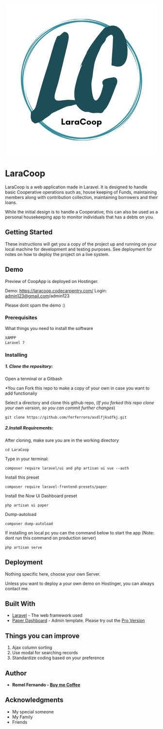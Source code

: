 <p align="center">
  <img src="https://github.com/ferferroro/LaraCoop/blob/master/public/paper/img/LaraCoop.png?raw=true" alt="LaraCoop's Image"/>
</p>

# LaraCoop

LaraCoop is a web application made in Laravel. It is designed to handle basic Cooperative operations such as, house keeping of Funds, maintaining members along with contribution collection, maintaining borrowers and their loans.

While the initial design is to handle a Cooperative, this can also be used as a personal housekeeping app to monitor individuals that has a debts on you.

## Getting Started

These instructions will get you a copy of the project up and running on your local machine for development and testing purposes. See deployment for notes on how to deploy the project on a live system.

## Demo

Preview of CoopApp is deployed on Hostinger.

Demo: https://laracoop.codecarpentry.com/ Login: admin123@gmail.com/admin123

Please dont spam the demo :)

### Prerequisites

What things you need to install the software

```
XAMPP
Laravel 7
```

### Installing

##### 1. Clone the repository:

Open a terminal or a Gitbash

*You can Fork this repo to make a copy of your own in case you want to add functionaliy

Select a directory and clone this github repo, (*If you forked this repo clone your own version, so you can commit further changes*)

```
git clone https://github.com/ferferroro/asdlfjksdfkj.git
```


##### 2.Install Requirements:

After cloning, make sure you are in the working directory

```
cd LaraCoop
```

Type in your terminal:

```
composer require laravel/ui and php artisan ui vue --auth
```

Install this preset
```
composer require laravel-frontend-presets/paper
```

Install the Now Ui Dashboard preset
```
php artisan ui paper
```

Dump-autoload
```
composer dump-autoload
```

If installing on local pc you can the command below to start the app (Note: dont run this command on production server)
```
php artisan serve
```

## Deployment

Nothing specific here, choose your own Server.

Unless you want to deploy a your own demo on Hostinger, you can always contact me.

## Built With

* [Laravel](https://laravel.com/docs/7.x) - The web framework used
* [Paper Dashboard](https://www.creative-tim.com/live/paper-dashboard-laravel) - Admin template. Please try out the [Pro Version](https://secure.2checkout.com/order/product.php?PRODS=4693413&QTY=1&AFFILIATE=147229)

## Things you can improve

1. Ajax column sorting
2. Use modal for searching records
3. Standardize coding based on your preference

## Author

* **Romel Fernando - [Buy me Coffee](https://paypal.me/ferferroro)**

## Acknowledgments

* My special someone
* My Family
* Friends
